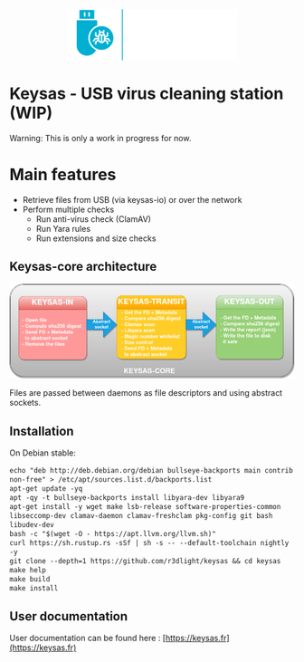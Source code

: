 <div align="center">
<img  src ="img/logo-keysas.png"  alt="Keysas"  width=300px/>
</div>

# Keysas - USB virus cleaning station (WIP)

Warning: This is only a work in progress for now.

# Main features
- Retrieve files from USB (via keysas-io) or over the network
- Perform multiple checks
    - Run anti-virus check (ClamAV)
    - Run Yara rules
    - Run extensions and size checks

## Keysas-core architecture

<div align="center">
<img  src ="img/keysas-core-architecture.png"  alt="keysas-core architecture"  width=900px/>
</div>

Files are passed between daemons as file descriptors and using abstract sockets.

## Installation

On Debian stable:
```
echo "deb http://deb.debian.org/debian bullseye-backports main contrib non-free" > /etc/apt/sources.list.d/backports.list
apt-get update -yq
apt -qy -t bullseye-backports install libyara-dev libyara9
apt-get install -y wget make lsb-release software-properties-common libseccomp-dev clamav-daemon clamav-freshclam pkg-config git bash libudev-dev
bash -c "$(wget -O - https://apt.llvm.org/llvm.sh)"
curl https://sh.rustup.rs -sSf | sh -s -- --default-toolchain nightly -y
git clone --depth=1 https://github.com/r3dlight/keysas && cd keysas
make help
make build
make install
```
## User documentation

User documentation can be found here : [https://keysas.fr](https://keysas.fr)

